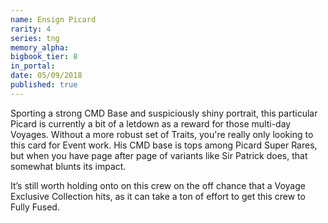 ```yaml
---
name: Ensign Picard
rarity: 4
series: tng
memory_alpha:
bigbook_tier: 8
in_portal:
date: 05/09/2018
published: true
---
```


Sporting a strong CMD Base and suspiciously shiny portrait, this particular Picard is currently a bit of a letdown as a reward for those multi-day Voyages. Without a more robust set of Traits, you're really only looking to this card for Event work. His CMD base is tops among Picard Super Rares, but when you have page after page of variants like Sir Patrick does, that somewhat blunts its impact. 

It’s still worth holding onto on this crew on the off chance that a Voyage Exclusive Collection hits, as it can take a ton of effort to get this crew to Fully Fused.
